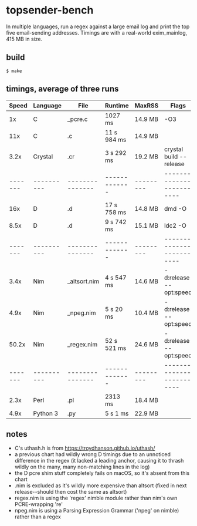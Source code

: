 # topsender-bench
In multiple languages, run a regex against a large email log and print
the top five email-sending addresses. Timings are with a real-world
exim\_mainlog, 415 MB in size.

## build
```
$ make
```

## timings, average of three runs

| Speed | Language | File          | Runtime     | MaxRSS  | Flags                   |
|-------|----------|---------------|-------------|---------|-------------------------|
|    1x | C        | \_pcre.c      | 1027 ms     | 14.9 MB | -O3                     |
|   11x | C        | .c            | 11 s 984 ms | 14.9 MB |                         |
|  3.2x | Crystal  | .cr           | 3 s 292 ms  | 19.2 MB | crystal build --release |
|-------|----------|---------------|-------------|---------|-------------------------|
|   16x | D        | .d            | 17 s 758 ms | 14.8 MB | dmd -O                  |
|  8.5x | D        | .d            | 9 s 742 ms  | 15.1 MB | ldc2 -O                 |
|-------|----------|---------------|-------------|---------|-------------------------|
|  3.4x | Nim      | \_altsort.nim | 4 s 547 ms  | 14.6 MB | -d:release --opt:speed  |
|  4.9x | Nim      | \_npeg.nim    | 5 s 20 ms   | 10.4 MB | -d:release --opt:speed  |
| 50.2x | Nim      | \_regex.nim   | 52 s 521 ms | 24.6 MB | -d:release --opt:speed  |
|-------|----------|---------------|-------------|---------|-------------------------|
|  2.3x | Perl     | .pl           | 2313 ms     | 18.4 MB |                         |
|  4.9x | Python 3 | .py           | 5 s 1 ms    | 22.9 MB |                         |

## notes
- C's uthash.h is from https://troydhanson.github.io/uthash/
- a previous chart had wildly wrong D timings due to an unnoticed
  difference in the regex (it lacked a leading anchor, causing it to
  thrash wildly on the many, many non-matching lines in the log)
- the D pcre shim stuff completely fails on macOS, so it's absent from
  this chart
- .nim is excluded as it's wildly more expensive than altsort (fixed
  in next release--should then cost the same as altsort)
- regex.nim is using the 'regex' nimble module rather than nim's own PCRE-wrapping 're'
- npeg.nim is using a Parsing Expression Grammar ('npeg' on
  nimble) rather than a regex
